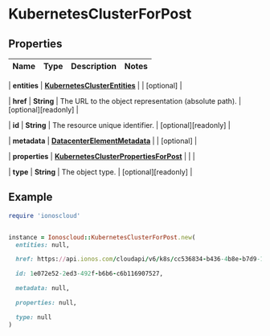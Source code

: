 # KubernetesClusterForPost

## Properties

| Name | Type | Description | Notes |
| ---- | ---- | ----------- | ----- |

| **entities** | [**KubernetesClusterEntities**](KubernetesClusterEntities.md) |  | [optional] |

| **href** | **String** | The URL to the object representation (absolute path). | [optional][readonly] |

| **id** | **String** | The resource unique identifier. | [optional][readonly] |

| **metadata** | [**DatacenterElementMetadata**](DatacenterElementMetadata.md) |  | [optional] |

| **properties** | [**KubernetesClusterPropertiesForPost**](KubernetesClusterPropertiesForPost.md) |  |  |

| **type** | **String** | The object type. | [optional][readonly] |

## Example

```ruby
require 'ionoscloud'


instance = Ionoscloud::KubernetesClusterForPost.new(
  entities: null,

  href: https://api.ionos.com/cloudapi/v6/k8s/cc536834-b436-4b8e-b7d9-1e1473080057,

  id: 1e072e52-2ed3-492f-b6b6-c6b116907527,

  metadata: null,

  properties: null,

  type: null
)
```

